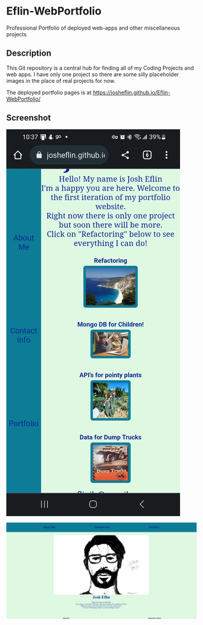 # Eflin-WebPortfolio
Professional Portfolio of deployed web-apps and other miscellaneous projects
## Description

This Git repository is a central hub for finding all of my Coding Projects and web apps. I have only one project so there are some silly placeholder images in the place of real projects for now.

The deployed portfolio pages is at https://josheflin.github.io/Eflin-WebPortfolio/

## Screenshot


![Screenshot from a Mobile Phone](assets/screenshot-mobile.jpg)

![Screenshot from a PC](assets/screenshot-portfolio.png)